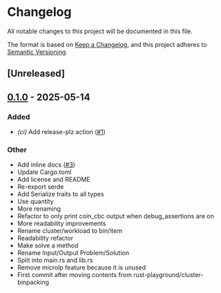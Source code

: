 # Changelog

All notable changes to this project will be documented in this file.

The format is based on [Keep a Changelog](https://keepachangelog.com/en/1.0.0/),
and this project adheres to [Semantic Versioning](https://semver.org/spec/v2.0.0.html).

## [Unreleased]

## [0.1.0](https://github.com/brannondorsey/binpack/releases/tag/v0.1.0) - 2025-05-14

### Added

- *(ci)* Add release-plz action ([#1](https://github.com/brannondorsey/binpack/pull/1))

### Other

- Add inline docs ([#3](https://github.com/brannondorsey/binpack/pull/3))
- Update Cargo.toml
- Add license and README
- Re-export serde
- Add Serialize traits to all types
- Use quantity
- More renaming
- Refactor to only print coin_cbc output when debug_assertions are on
- More readability improvements
- Rename cluster/workload to bin/item
- Readability refactor
- Make solve a method
- Rename Input/Output Problem/Solution
- Split into main.rs and lib.rs
- Remove microlp feature because it is unused
- First commit after moving contents from rust-playground/cluster-binpacking
